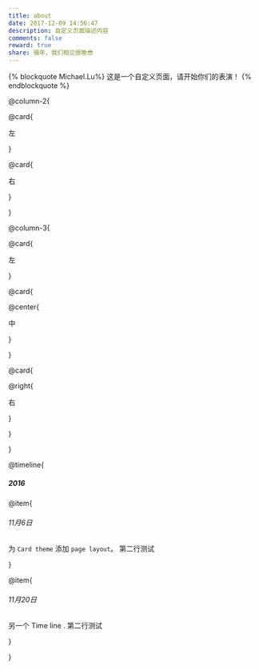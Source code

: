 ```yaml
---
title: about
date: 2017-12-09 14:56:47
description: 自定义页面描述内容
comments: false
reward: true
share: 骚年，我们相见恨晚😎
---
```


{% blockquote Michael.Lu%}
这是一个自定义页面，请开始你们的表演！
{% endblockquote %}

@column-2{

@card{

左

}

@card{

右

}

}

@column-3{

@card{

左

}

@card{

@center{

中

}

}

@card{

@right{

右

}

}

}

@timeline{

##### 2016

@item{

###### 11月6日

为 `Card theme` 添加 `page layout`。
第二行测试

}

@item{

###### 11月20日

另一个 Time line .
第二行测试

}

}